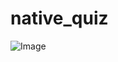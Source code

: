 # native_quiz
![Image](file:///home/rajat/Projects/portfolio/my_portfolio/src/Components/Images/quiz.jpg)
